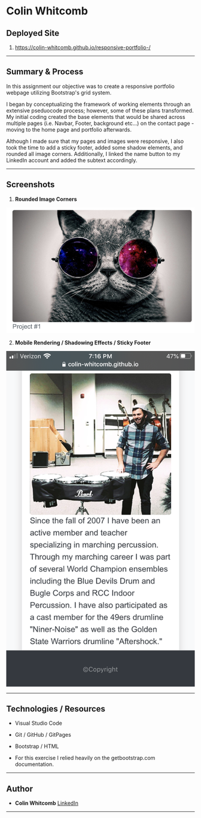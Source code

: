# Colin Whitcomb 

## Deployed Site
1) https://colin-whitcomb.github.io/responsive-portfolio-/
___
## Summary & Process

In this assignment our objective was to create a responsive portfolio webpage utilizing Bootstrap's grid system. 

I began by conceptualizing the framework of working elements through an extensive pseduocode process; however, some of these plans transformed. My initial coding created the base elements that would be shared across multiple pages (i.e. Navbar, Footer, background etc...) on the contact page - moving to the home page and portfolio afterwards. 

Although I made sure that my pages and images were responsive, I also took the time to add a sticky footer, added some shadow elements, and rounded all image corners. Additionally, I linked the name button to my LinkedIn account and added the subtext accordingly. 
___
## Screenshots 

1. **Rounded Image Corners**

![Screenshot](assets/images/rounded-corner2.png)

2. **Mobile Rendering / Shadowing Effects / Sticky Footer**

![Screenshot](assets/images/mobil.png)

___
## Technologies / Resources
- Visual Studio Code
- Git / GitHub / GitPages
- Bootstrap / HTML 

- For this exercise I relied heavily on the getbootstrap.com documentation.
--- 
## Author

* **Colin Whitcomb** [LinkedIn](https://ww.linkedin.com/in/colin-whitcomb-b808301a6/)

___
